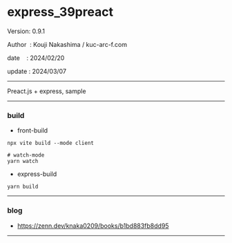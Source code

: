 ﻿# express_39preact

 Version: 0.9.1

 Author  : Kouji Nakashima / kuc-arc-f.com

 date    : 2024/02/20

 update : 2024/03/07 

***

Preact.js + express, sample

***
### build

* front-build
```
npx vite build --mode client

# watch-mode
yarn watch
```

* express-build
```
yarn build
```
***
### blog

* https://zenn.dev/knaka0209/books/b1bd883fb8dd95

***

